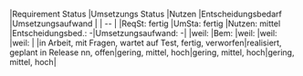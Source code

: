 |Requirement Status                                       |Umsetzungs Status                       |Nutzen              |Entscheidungsbedarf |Umsetzungsaufwand   |
| -- |
|ReqSt: fertig  |UmSta: fertig   |Nutzen: mittel |Entscheidungsbed.: -|Umsetzungsaufwand: -|
|weil:                                                    |Bem:                                    |weil:               |weil:               |weil:               |
|in Arbeit, mit Fragen, wartet auf Test, fertig, verworfen|realisiert, geplant in Release nn, offen|gering, mittel, hoch|gering, mittel, hoch|gering, mittel, hoch|
